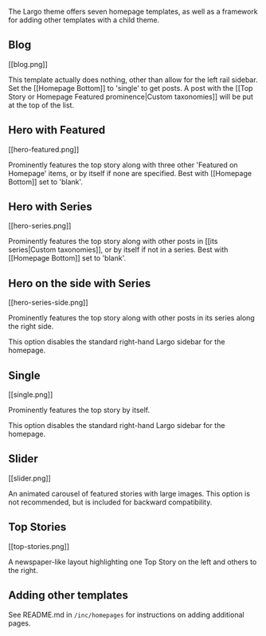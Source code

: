 The Largo theme offers seven homepage templates, as well as a framework for adding other templates with a child theme. 

## Blog

[[blog.png]]

This template actually does nothing, other than allow for the left rail sidebar. Set the [[Homepage Bottom]] to 'single' to get posts. A post with the [[Top Story or Homepage Featured prominence|Custom taxonomies]] will be put at the top of the list. 

## Hero with Featured

[[hero-featured.png]]

Prominently features the top story along with three other 'Featured on Homepage' items, or by itself if none are specified. Best with [[Homepage Bottom]] set to 'blank'. 

## Hero with Series

[[hero-series.png]]

Prominently features the top story along with other posts in [[its series|Custom taxonomies]], or by itself if not in a series. Best with [[Homepage Bottom]] set to 'blank'.

## Hero on the side with Series

[[hero-series-side.png]]

Prominently features the top story along with other posts in its series along the right side. 

This option disables the standard right-hand Largo sidebar for the homepage. 

## Single 

[[single.png]]

Prominently features the top story by itself. 

This option disables the standard right-hand Largo sidebar for the homepage. 

## Slider

[[slider.png]]

An animated carousel of featured stories with large images. This option is not recommended, but is included for backward compatibility.

## Top Stories

[[top-stories.png]]

A newspaper-like layout highlighting one Top Story on the left and others to the right. 

## Adding other templates

See README.md in `/inc/homepages` for instructions on adding additional pages. 

